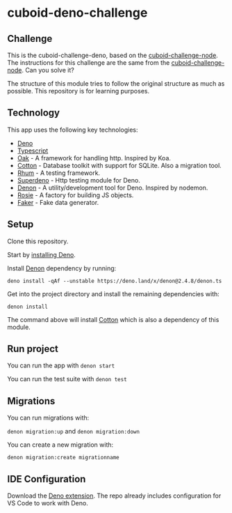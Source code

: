 # cuboid-deno-challenge

## Challenge

This is the cuboid-challenge-deno, based on the [cuboid-challenge-node](https://github.com/fullstacklabs/cuboid-challenge-node). The instructions for this challenge are the same from the [cuboid-challenge-node](https://github.com/fullstacklabs/cuboid-challenge-node). Can you solve it?

The structure of this module tries to follow the original structure as much as possible. This repository is for learning purposes.

## Technology

This app uses the following key technologies:

- [Deno](https://deno.land/)
- [Typescript](https://www.typescriptlang.org/)
- [Oak](https://github.com/oakserver/oak) - A framework for handling http. Inspired by Koa.
- [Cotton](https://github.com/rahmanfadhil/cotton) - Database toolkit with support for SQLite. Also a migration tool.
- [Rhum](https://drash.land/rhum/v1.x/#/) - A testing framework.
- [Superdeno](https://github.com/asos-craigmorten/superdeno) - Http testing module for Deno.
- [Denon](https://github.com/denosaurs/denon) - A utility/development tool for Deno. Inspired by nodemon.
- [Rosie](https://www.npmjs.com/package/rosie) - A factory for building JS objects.
- [Faker](https://www.npmjs.com/package/faker) - Fake data generator.

## Setup

Clone this repository.

Start by [installing Deno](https://deno.land/#installation).

Install [Denon](https://github.com/denosaurs/denon) dependency by running:

`deno install -qAf --unstable https://deno.land/x/denon@2.4.8/denon.ts`

Get into the project directory and install the remaining dependencies with:

`denon install`

The command above will install [Cotton](https://github.com/rahmanfadhil/cotton) which is also a dependency of this module.

## Run project

You can run the app with `denon start`

You can run the test suite with `denon test`

## Migrations

You can run migrations with:

`denon migration:up` and `denon migration:down`

You can create a new migration with:

`denon migration:create migrationname`

## IDE Configuration

Download the [Deno extension](https://marketplace.visualstudio.com/items?itemName=denoland.vscode-deno).
The repo already includes configuration for VS Code to work with Deno.
